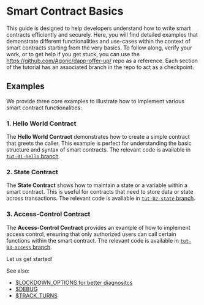 

Smart Contract Basics [​](#smart-contract-basics)
=================================================

This guide is designed to help developers understand how to write smart contracts efficiently and securely. Here, you will find detailed examples that demonstrate different functionalities and use-cases within the context of smart contracts starting from the very basics. To follow along, verify your work, or to get help if you get stuck, you can use the <https://github.com/Agoric/dapp-offer-up/> repo as a reference. Each section of the tutorial has an associated branch in the repo to act as a checkpoint.

Examples [​](#examples)
-----------------------

We provide three core examples to illustrate how to implement various smart contract functionalities:

### 1. Hello World Contract [​](#_1-hello-world-contract)

The **Hello World Contract** demonstrates how to create a simple contract that greets the caller. This example is perfect for understanding the basic structure and syntax of smart contracts. The relevant code is available in [`tut-01-hello` branch](https://github.com/Agoric/dapp-offer-up/tree/tut-01-hello).

### 2. State Contract [​](#_2-state-contract)

The **State Contract** shows how to maintain a state or a variable within a smart contract. This is useful for contracts that need to store data or state across transactions. The relevant code is available in [`tut-02-state` branch](https://github.com/Agoric/dapp-offer-up/tree/tut-02-state).

### 3. Access-Control Contract [​](#_3-access-control-contract)

The **Access-Control Contract** provides an example of how to implement access control, ensuring that only authorized users can call certain functions within the smart contract. The relevant code is available in [`tut-03-access` branch](https://github.com/Agoric/dapp-offer-up/tree/tut-03-access).

Let us get started!

See also:

* [$LOCKDOWN\_OPTIONS for better diagnositcs](https://github.com/Agoric/agoric-sdk/wiki/Developing-with-better-error-diagnostics)
* [$DEBUG](https://github.com/Agoric/agoric-sdk/blob/master/docs/env.md#debug)
* [$TRACK\_TURNS](https://github.com/Agoric/agoric-sdk/blob/master/docs/env.md#track_turns)
